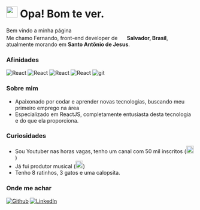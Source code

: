 

<h1><img src="https://emojis.slackmojis.com/emojis/images/1531849430/4246/blob-sunglasses.gif?1531849430" width="30"/> Opa! Bom te ver.</h1>

<p>Bem vindo a minha página</br> Me chamo Fernando, front-end developer de <img src="https://img.icons8.com/?size=512&id=zHmH8HpOmM90&format=png" width="17"/> <b>Salvador, Brasil</b>, atualmente morando em <b>Santo Antônio de Jesus</b>. </p>

<h3>Afinidades</h3>
<p>
  <img alt="React" src="https://img.shields.io/badge/-React-45b8d8?style=flat-square&logo=react&logoColor=white" /> 
  <img alt="React" src="https://img.shields.io/badge/Javascript-black?logo=javascript" /> 
  <img alt="React" src="https://img.shields.io/badge/HTML5-crimson?logo=html5&logoColor=black" /> 
  <img alt="React" src="https://img.shields.io/badge/CSS3-lightblue?logo=css3&logoColor=black" />
  <img alt="git" src="https://img.shields.io/badge/-Git-F05032?style=flat-square&logo=git&logoColor=white" />
</p>

<h3>Sobre mim</h3>
<ul>
  <li>Apaixonado por codar e aprender novas tecnologias, buscando meu primeiro emprego na área</li>
  <li> Especializado em ReactJS, completamente entusiasta desta tecnologia e do que ela proporciona.
</ul>
<h3>Curiosidades</h3>
<ul>
  <li>Sou Youtuber nas horas vagas, tenho um canal com 50 mil inscritos (<a target="_blank" href="https://www.youtube.com/@Nixienaga"><img src="https://img.icons8.com/?size=512&id=19318&format=png" width="20"></a>)</li>
  <li>Já fui produtor musical (<a href="https://soundcloud.com/kohansz" target="_blank"><img src="https://img.icons8.com/?size=512&id=13669&format=png" width="20"></a>)</li>
  <li>Tenho 8 ratinhos, 3 gatos e uma calopsita. </li>
</ul>

<h3>Onde me achar</h3>
<p><a href="https://github.com/FernandoKohn" target="_blank"><img alt="Github" src="https://img.shields.io/badge/GitHub-%2312100E.svg?&style=for-the-badge&logo=Github&logoColor=white" /></a> 
<a <a href="https://www.linkedin.com/in/fernandokohn" target="_blank"><img alt="LinkedIn" src="https://img.shields.io/badge/linkedin-%230077B5.svg?&style=for-the-badge&logo=linkedin&logoColor=white" /></a> 
</p>
